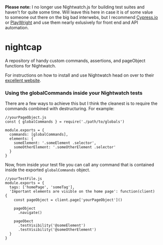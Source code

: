 **Please note:** I no longer use Nightwatch.js for building test suites and haven't for quite some time. Will leave this here in case it is of some value to someone out there on the big bad interwebs, but I recommend [Cypress.io][0] or [PlayWright][2] and use them nearly exlusively for front end and API automation.

[0]: https://www.cypress.io/
[2]: https://playwright.dev/docs/intro

# nightcap
A repository of handy custom commands, assertions, and pageObject
functions for Nightwatch.

For instructions on how to install and use Nightwatch head on over to
their [excellent website][1].

[1]: http://nightwatchjs.org/gettingstarted

### Using the globalCommands inside your Nightwatch tests

There are a few ways to achieve this but I think the cleanest is to
require the commands combined with destructuring. For example:

 ```
 //yourPageObject.js
 const { globalCommands } = require('./path/to/globals')

 module.exports = {
   commands: [globalCommands],
   elements: {
     someElement: '.someElement .selector',
     someOtherElement: '.someOtherElement .selector'
   }
 }
 ```

 Now, from inside your test file you can call any command that is
 contained inside the exported `globalCommands` object.

 ```
 //yourTestFile.js
 module.exports = {
   tags: ['homePage', 'someTag'],
   'Important elements are visible on the home page': function(client) {
     const pageObject = client.page['yourPageObject']()

     pageObject
       .navigate()

     pageObect
       .testVisibility('@someElement')
       .testVisibility('@someOtherElement')
   }
 }
 ```

